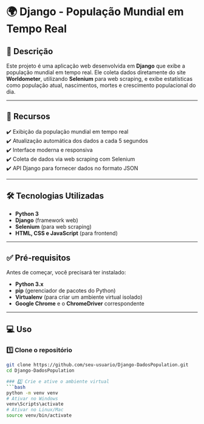 # 🌍 Django - População Mundial em Tempo Real

## 📌 Descrição  
Este projeto é uma aplicação web desenvolvida em **Django** que exibe a população mundial em tempo real. Ele coleta dados diretamente do site **Worldometer**, utilizando **Selenium** para web scraping, e exibe estatísticas como população atual, nascimentos, mortes e crescimento populacional do dia.  

---

## 🚀 Recursos  
✔️ Exibição da população mundial em tempo real  
✔️ Atualização automática dos dados a cada 5 segundos  
✔️ Interface moderna e responsiva  
✔️ Coleta de dados via web scraping com Selenium  
✔️ API Django para fornecer dados no formato JSON  

---

## 🛠️ Tecnologias Utilizadas  
- **Python 3**  
- **Django** (framework web)  
- **Selenium** (para web scraping)  
- **HTML, CSS e JavaScript** (para frontend)  

---

## ✅ Pré-requisitos  
Antes de começar, você precisará ter instalado:  
- **Python 3.x**  
- **pip** (gerenciador de pacotes do Python)  
- **Virtualenv** (para criar um ambiente virtual isolado)  
- **Google Chrome** e o **ChromeDriver** correspondente  

---

## 💻 Uso  

### 1️⃣ Clone o repositório  
```bash
git clone https://github.com/seu-usuario/Django-DadosPopulation.git
cd Django-DadosPopulation

### 2️⃣ Crie e ative o ambiente virtual  
```bash
python -m venv venv
# Ativar no Windows
venv\Scripts\activate
# Ativar no Linux/Mac
source venv/bin/activate

